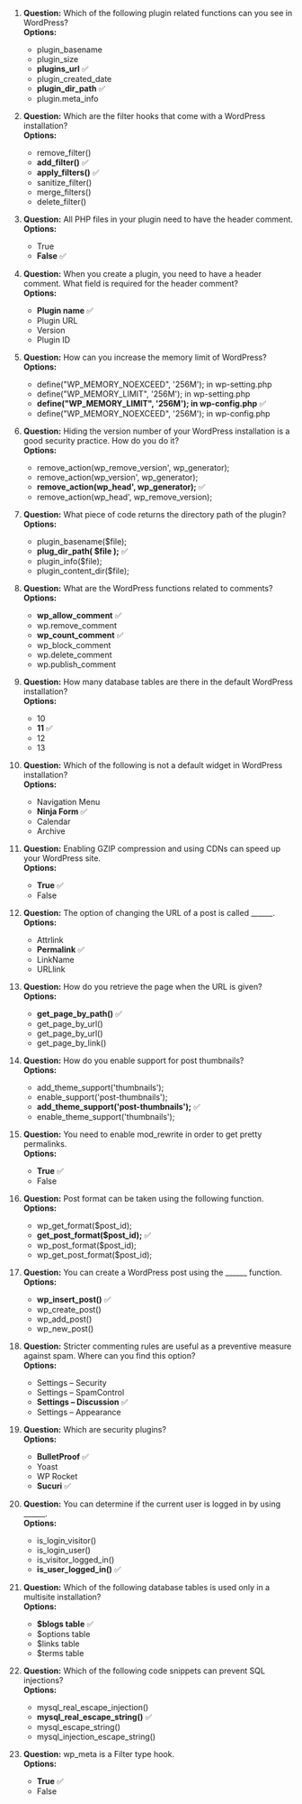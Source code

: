 1. **Question:** Which of the following plugin related functions can you see in WordPress?  
   **Options:**  
   - plugin_basename  
   - plugin_size  
   - **plugins_url**  ✅  
   - plugin_created_date  
   - **plugin_dir_path**  ✅  
   - plugin.meta_info  

2. **Question:** Which are the filter hooks that come with a WordPress installation?  
   **Options:**  
   - remove_filter()  
   - **add_filter()**  ✅  
   - **apply_filters()**  ✅  
   - sanitize_filter()  
   - merge_filters()  
   - delete_filter()  

3. **Question:** All PHP files in your plugin need to have the header comment.  
   **Options:**  
   - True  
   - **False**  ✅

4. **Question:** When you create a plugin, you need to have a header comment. What field is required for the header comment?  
   **Options:**  
   - **Plugin name**  ✅  
   - Plugin URL  
   - Version  
   - Plugin ID    

5. **Question:** How can you increase the memory limit of WordPress?  
    **Options:**  
    - define("WP_MEMORY_NOEXCEED", '256M'); in wp-setting.php  
    - define("WP_MEMORY_LIMIT", '256M'); in wp-setting.php  
    - **define("WP_MEMORY_LIMIT", '256M'); in wp-config.php**  ✅  
    - define("WP_MEMORY_NOEXCEED", '256M'); in wp-config.php  

6. **Question:** Hiding the version number of your WordPress installation is a good security practice. How do you do it?  
    **Options:**  
    - remove_action(wp_remove_version', wp_generator);  
    - remove_action(wp_version', wp_generator);  
    - **remove_action(wp_head', wp_generator);**  ✅  
    - remove_action(wp_head', wp_remove_version);  

7. **Question:** What piece of code returns the directory path of the plugin?  
    **Options:**  
    
    - plugin_basename($file);
    - **plug_dir_path( $file );** ✅  
    - plugin_info($file);
    - plugin_content_dir($file);

8. **Question:** What are the WordPress functions related to comments?  
    **Options:**  
    - **wp_allow_comment**  ✅  
    - wp.remove_comment  
    - **wp_count_comment**  ✅  
    - wp_block_comment  
    - wp.delete_comment  
    - wp.publish_comment  

9. **Question:** How many database tables are there in the default WordPress installation?  
    **Options:**  
    - 10  
    - **11**  ✅  
    - 12  
    - 13  

10. **Question:** Which of the following is not a default widget in WordPress installation?  
    **Options:**  
    - Navigation Menu  
    - **Ninja Form**  ✅  
    - Calendar  
    - Archive  

11. **Question:** Enabling GZIP compression and using CDNs can speed up your WordPress site.  
    **Options:**  
    - **True**  ✅  
    - False  

12. **Question:** The option of changing the URL of a post is called ______.  
    **Options:**  
    - Attrlink  
    - **Permalink**  ✅  
    - LinkName  
    - URLlink  

13. **Question:** How do you retrieve the page when the URL is given?  
    **Options:**  
    - **get_page_by_path()**  ✅  
    - get_page_by_url()  
    - get_page_by_url()  
    - get_page_by_link()  

14. **Question:** How do you enable support for post thumbnails?  
    **Options:**  
    - add_theme_support('thumbnails');  
    - enable_support('post-thumbnails');  
    - **add_theme_support('post-thumbnails');**  ✅  
    - enable_theme_support('thumbnails');  

15. **Question:** You need to enable mod_rewrite in order to get pretty permalinks.  
    **Options:**  
    - **True**  ✅  
    - False  

16. **Question:** Post format can be taken using the following function.  
    **Options:**  
    - wp_get_format($post_id);  
    - **get_post_format($post_id);**  ✅  
    - wp_post_format($post_id);  
    - wp_get_post_format($post_id);  

17. **Question:** You can create a WordPress post using the ______ function.  
    **Options:**  
    - **wp_insert_post()**  ✅  
    - wp_create_post()  
    - wp_add_post()  
    - wp_new_post()  

18. **Question:** Stricter commenting rules are useful as a preventive measure against spam. Where can you find this option?  
    **Options:**  
    - Settings – Security  
    - Settings – SpamControl  
    - **Settings – Discussion**  ✅  
    - Settings – Appearance  

19. **Question:** Which are security plugins?  
    **Options:**  
    - **BulletProof**  ✅  
    - Yoast  
    - WP Rocket  
    - **Sucuri**  ✅  

20. **Question:** You can determine if the current user is logged in by using ______.  
    **Options:**  
    - is_login_visitor()  
    - is_login_user()  
    - is_visitor_logged_in()  
    - **is_user_logged_in()**  ✅  

21. **Question:** Which of the following database tables is used only in a multisite installation?  
    **Options:**  
    - **$blogs table**  ✅  
    - $options table  
    - $links table  
    - $terms table  

22. **Question:** Which of the following code snippets can prevent SQL injections?  
    **Options:**  
    - mysql_real_escape_injection()  
    - **mysql_real_escape_string()**  ✅  
    - mysql_escape_string()  
    - mysql_injection_escape_string()  

23. **Question:** wp_meta is a Filter type hook.  
    **Options:**  
    - **True**  ✅  
    - False  
 